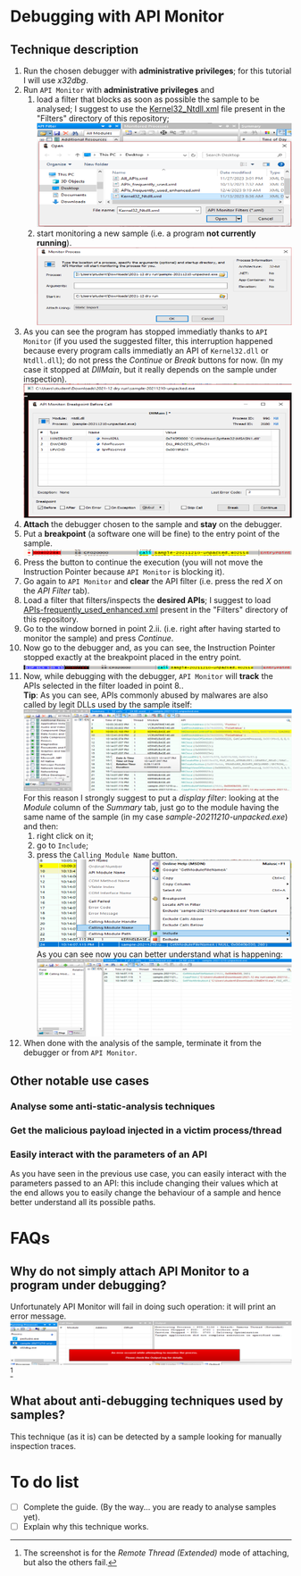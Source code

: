 # Debugging with API Monitor
## Technique description
1. Run the chosen debugger with **administrative privileges**; for this tutorial I will use _x32dbg_.
2. Run `API Monitor` with **administrative privileges** and
   1. load a filter that blocks as soon as possible the sample to be analysed; I suggest to use the [Kernel32_Ntdll.xml](https://github.com/giadom/Debugging_with_API_Monitor/tree/main/Filters/) file present in the "Filters" directory of this repository;  
      ![Alternative text: "Loading a 'blocking filter' in API Monitor"](./Images/load_blocking_filter.png)
   2. start monitoring a new sample (i.e. a program **not currently running**).  
      ![Alternative text: "Monitoring a new sample in API Monitor"](./Images/monitoring_new_sample.png)
3. As you can see the program has stopped immediatly thanks to `API Monitor` (if you used the suggested filter, this interruption happened because every program calls immediatly an API of `Kernel32.dll` or `Ntdll.dll`); do not press the _Continue_ or _Break_ buttons for now. (In my case it stopped at _DllMain_, but it really depends on the sample under inspection).  
   ![Alternative text: "Stopped sample"](./Images/stopped_sample.png)
4. **Attach** the debugger chosen to the sample and **stay** on the debugger.
5. Put a **breakpoint** (a software one will be fine) to the entry point of the sample.  
   ![Alternative text: "Breakpoint of the debugger placed in the entry point"](./Images/entrypoint_breakpoint.png)
6. Press the button to continue the execution (you will not move the Instruction Pointer because `API Monitor` is blocking it).
7. Go again to `API Monitor` and **clear** the API filter (i.e. press the red _X_ on the _API Filter_ tab).
8. Load a filter that filters/inspects the **desired APIs**; I suggest to load [APIs-frequently_used_enhanced.xml](https://github.com/giadom/Debugging_with_API_Monitor/tree/main/Filters/) present in the "Filters" directory of this repository.
9. Go to the window borned in point 2.ii. (i.e. right after having started to monitor the sample) and press _Continue_.
10. Now go to the debugger and, as you can see, the Instruction Pointer stopped exactly at the breakpoint placed in the entry point.  
   ![Alternative text: "Entrypoint reached"](./Images/entrypoint_reached.png)
11. Now, while debugging with the debugger, `API Monitor` will **track** the APIs selected in the filter loaded in point 8..  
    **Tip**: As you can see, APIs commonly abused by malwares are also called by legit DLLs used by the sample itself:  
    ![Alternative text: "API Monitor showing too many APIs"](./Images/before_display_filter.png)  
    For this reason I strongly suggest to put a _display filter_: looking at the _Module_ column of the _Summary_ tab, just go to the module having the same name of the sample (in my case _sample-20211210-unpacked.exe_) and then:
    1. right click on it;
    2. go to `Include`;
    3. press the `Calling Module Name` button.  
    ![Alternative text: "API Monitor while putting a display filter"](./Images/putting_display_filter.png)  
    As you can see now you can better understand what is happening:  
    ![Alternative text: "API Monitor displaying only APIs called by the sample"](./Images/after_display_filter.png)
12. When done with the analysis of the sample, terminate it from the debugger or from `API Monitor`.

## Other notable use cases
### Analyse some anti-static-analysis techniques
### Get the malicious payload injected in a victim process/thread
### Easily interact with the parameters of an API
As you have seen in the previous use case, you can easily interact with the parameters passed to an API: this include changing their values which at the end allows you to easily change the behaviour of a sample and hence better understand all its possible paths.

# FAQs
## Why do not simply attach API Monitor to a program under debugging?
Unfortunately API Monitor will fail in doing such operation: it will print an error message.  
![Alternative text: "API Monitor error while attaching to a debugged program"](./Images/fail_attaching_apimonitor.png)[^1]
[^1]: The screenshot is for the _Remote Thread (Extended)_ mode of attaching, but also the others fail.

## What about anti-debugging techniques used by samples?
This technique (as it is) can be detected by a sample looking for manually inspection traces.

# To do list
- [ ] Complete the guide. (By the way... you are ready to analyse samples yet).
- [ ] Explain why this technique works.
